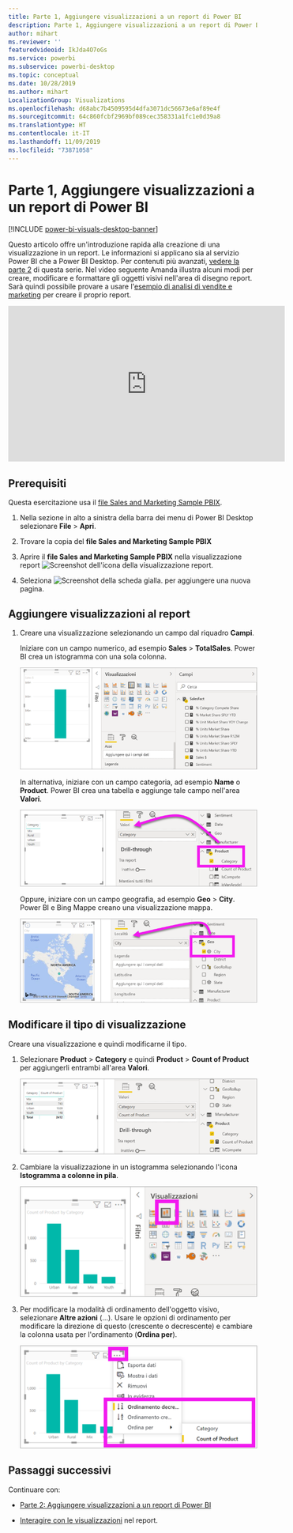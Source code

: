 ```yaml
---
title: Parte 1, Aggiungere visualizzazioni a un report di Power BI
description: Parte 1, Aggiungere visualizzazioni a un report di Power BI
author: mihart
ms.reviewer: ''
featuredvideoid: IkJda4O7oGs
ms.service: powerbi
ms.subservice: powerbi-desktop
ms.topic: conceptual
ms.date: 10/28/2019
ms.author: mihart
LocalizationGroup: Visualizations
ms.openlocfilehash: d68abc7b4509595d4dfa3071dc56673e6af89e4f
ms.sourcegitcommit: 64c860fcbf2969bf089cec358331a1fc1e0d39a8
ms.translationtype: HT
ms.contentlocale: it-IT
ms.lasthandoff: 11/09/2019
ms.locfileid: "73871058"
---
```

# <a name="part-1-add-visualizations-to-a-power-bi-report"></a>Parte 1, Aggiungere visualizzazioni a un report di Power BI

[!INCLUDE [power-bi-visuals-desktop-banner](../includes/power-bi-visuals-desktop-banner.md)]

Questo articolo offre un'introduzione rapida alla creazione di una visualizzazione in un report. Le informazioni si applicano sia al servizio Power BI che a Power BI Desktop. Per contenuti più avanzati, [vedere la parte 2](power-bi-report-add-visualizations-ii.md) di questa serie. Nel video seguente Amanda illustra alcuni modi per creare, modificare e formattare gli oggetti visivi nell'area di disegno report. Sarà quindi possibile provare a usare l'[esempio di analisi di vendite e marketing](../sample-datasets.md) per creare il proprio report.

<iframe width="560" height="315" src="https://www.youtube.com/embed/IkJda4O7oGs" frameborder="0" allowfullscreen></iframe>

## <a name="prerequisites"></a>Prerequisiti

Questa esercitazione usa il [file Sales and Marketing Sample PBIX](https://download.microsoft.com/download/9/7/6/9767913A-29DB-40CF-8944-9AC2BC940C53/Sales%20and%20Marketing%20Sample%20PBIX.pbix).

1. Nella sezione in alto a sinistra della barra dei menu di Power BI Desktop selezionare **File** > **Apri**.
   
2. Trovare la copia del **file Sales and Marketing Sample PBIX**

1. Aprire il **file Sales and Marketing Sample PBIX** nella visualizzazione report ![Screenshot dell'icona della visualizzazione report](media/power-bi-visualization-kpi/power-bi-report-view.png).

1. Seleziona ![Screenshot della scheda gialla.](media/power-bi-visualization-kpi/power-bi-yellow-tab.png) per aggiungere una nuova pagina.

## <a name="add-visualizations-to-the-report"></a>Aggiungere visualizzazioni al report

1. Creare una visualizzazione selezionando un campo dal riquadro **Campi**.

    Iniziare con un campo numerico, ad esempio **Sales** > **TotalSales**. Power BI crea un istogramma con una sola colonna.

    ![Screenshot di un istogramma con una singola colonna.](media/power-bi-report-add-visualizations-i/power-bi-column-chart.png)

    In alternativa, iniziare con un campo categoria, ad esempio **Name** o **Product**. Power BI crea una tabella e aggiunge tale campo nell'area **Valori**.

    ![Screenshot di una tabella con quattro categorie](media/power-bi-report-add-visualizations-i/power-bi-product.png)

    Oppure, iniziare con un campo geografia, ad esempio **Geo** > **City**. Power BI e Bing Mappe creano una visualizzazione mappa.

    ![Screenshot di una visualizzazione mappa.](media/power-bi-report-add-visualizations-i/power-bi-maps.png)

## <a name="change-the-type-of-visualization"></a>Modificare il tipo di visualizzazione

 Creare una visualizzazione e quindi modificarne il tipo. 
 
 1. Selezionare **Product** > **Category** e quindi **Product** > **Count of Product** per aggiungerli entrambi all'area **Valori**.

    ![Screenshot del riquadro Campi con i valori evidenziati.](media/power-bi-report-add-visualizations-i/power-bi-create-visual.png)

1. Cambiare la visualizzazione in un istogramma selezionando l'icona **Istogramma a colonne in pila**.

   ![Screenshot del riquadro Visualizzazioni con l'icona Istogramma a colonne in pila evidenziata.](media/power-bi-report-add-visualizations-i/power-bi-convert.png)

1. Per modificare la modalità di ordinamento dell'oggetto visivo, selezionare **Altre azioni** (...).  Usare le opzioni di ordinamento per modificare la direzione di questo (crescente o decrescente) e cambiare la colonna usata per l'ordinamento (**Ordina per**).

   ![Screenshot dell'elenco a discesa Altre azioni.](media/power-bi-report-add-visualizations-i/power-bi-sort.png)
  
## <a name="next-steps"></a>Passaggi successivi

 Continuare con:

* [Parte 2: Aggiungere visualizzazioni a un report di Power BI](power-bi-report-add-visualizations-ii.md)

* [Interagire con le visualizzazioni](../consumer/end-user-reading-view.md) nel report.

